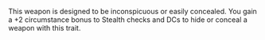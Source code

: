 This weapon is designed to be inconspicuous or easily concealed. You gain a +2 circumstance bonus to Stealth checks and DCs to hide or conceal a weapon with this trait.